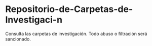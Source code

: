 # Repositorio-de-Carpetas-de-Investigaci-n
Consulta las carpetas de investigación. Todo abuso o filtración será sancionado.

